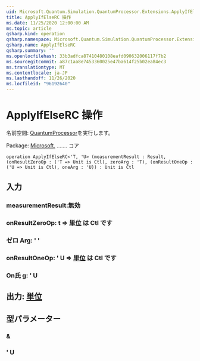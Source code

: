 ```yaml
---
uid: Microsoft.Quantum.Simulation.QuantumProcessor.Extensions.ApplyIfElseRC
title: ApplyIfElseRC 操作
ms.date: 11/25/2020 12:00:00 AM
ms.topic: article
qsharp.kind: operation
qsharp.namespace: Microsoft.Quantum.Simulation.QuantumProcessor.Extensions
qsharp.name: ApplyIfElseRC
qsharp.summary: ''
ms.openlocfilehash: 33b3adfca87410480108eafd090632006117f7b2
ms.sourcegitcommit: a87c1aa8e7453360025e47ba614f25b02ea84ec3
ms.translationtype: MT
ms.contentlocale: ja-JP
ms.lasthandoff: 11/26/2020
ms.locfileid: "96192640"
---
```

# <a name="applyifelserc-operation"></a>ApplyIfElseRC 操作

名前空間: [QuantumProcessor](xref:Microsoft.Quantum.Simulation.QuantumProcessor.Extensions)を実行します。

Package: [Microsoft.](https://nuget.org/packages/Microsoft.Quantum.QSharp.Core) ....... コア




```qsharp
operation ApplyIfElseRC<'T, 'U> (measurementResult : Result, (onResultZeroOp : ('T => Unit is Ctl), zeroArg : 'T), (onResultOneOp : ('U => Unit is Ctl), oneArg : 'U)) : Unit is Ctl
```


## <a name="input"></a>入力

### <a name="measurementresult--__invalidresult__"></a>measurementResult:__無効 <Result>__




### <a name="onresultzeroop--t--unit--is-ctl"></a>onResultZeroOp: t => [単位](xref:microsoft.quantum.lang-ref.unit)  は Ctl です




### <a name="zeroarg--t"></a>ゼロ Arg: ' '




### <a name="onresultoneop--u--unit--is-ctl"></a>onResultOneOp: ' U => [単位](xref:microsoft.quantum.lang-ref.unit)  は Ctl です




### <a name="onearg--u"></a>On氏 g: ' U





## <a name="output--unit"></a>出力: [単位](xref:microsoft.quantum.lang-ref.unit)



## <a name="type-parameters"></a>型パラメーター

### <a name="t"></a>&


### <a name="u"></a>' U

